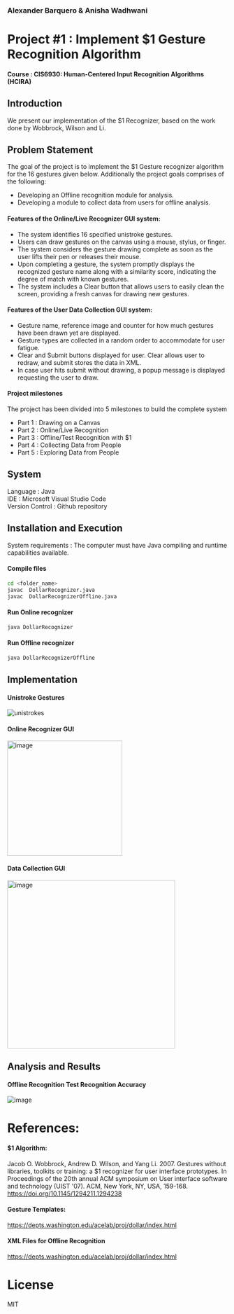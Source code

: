 
### Alexander Barquero & Anisha Wadhwani

# Project #1 : Implement $1 Gesture Recognition Algorithm
#### Course : CIS6930: Human-Centered Input Recognition Algorithms (HCIRA)

## Introduction
We present our implementation of the $1 Recognizer, based on the work done by Wobbrock, Wilson and Li.

## Problem Statement
The goal of the project is to implement the $1 Gesture recognizer algorithm for the 16 gestures given below. Additionally the project goals comprises of the following:
- Developing an Offline recognition module for analysis.
- Developing a module to collect data from users for offline analysis. 

#### Features of the Online/Live Recognizer GUI system: 
- The system identifies 16 specified unistroke gestures.
- Users can draw gestures on the canvas using a mouse, stylus, or finger.
- The system considers the gesture drawing complete as soon as the user lifts their pen or releases their mouse.
- Upon completing a gesture, the system promptly displays the recognized gesture name along with a similarity score, indicating the degree of match with known gestures.
- The system includes a Clear button that allows users to easily clean the screen, providing a fresh canvas for drawing new gestures.

#### Features of the User Data Collection GUI system:
- Gesture name, reference image and counter for how much gestures have been drawn yet are displayed.
- Gesture types are collected in a random order to accommodate for user fatigue.
- Clear and Submit buttons displayed for user. Clear allows user to redraw, and submit stores the data in XML. 
- In case user hits submit without drawing, a popup message is displayed requesting the user to draw.

#### Project milestones
The project has been divided into 5 milestones to build the complete system 
- Part 1 : Drawing on a Canvas 
- Part 2 : Online/Live Recognition 
- Part 3 : Offline/Test Recognition with $1 
- Part 4 : Collecting Data from People 
- Part 5 : Exploring Data from People 

## System
Language : Java   
IDE : Microsoft Visual Studio Code   
Version Control : Github repository   

## Installation and Execution

System requirements : The computer must have Java compiling and runtime capabilities available.

#### Compile files
```sh
cd <folder_name>
javac  DollarRecognizer.java
javac  DollarRecognizerOffline.java
```

#### Run Online recognizer 
```sh
java DollarRecognizer
```

#### Run Offline recognizer 
```sh
java DollarRecognizerOffline
```  

## Implementation

#### Unistroke Gestures 
![unistrokes](https://github.com/alebar000/HCIRADollarRecognizer/assets/36306448/b014c199-89ae-43b4-84b8-42e223fb69d4)

#### Online Recognizer GUI
<img width="263" alt="image" src="https://github.com/alebar000/HCIRADollarRecognizer/assets/36306448/5f10e6bb-9f97-4b04-b137-039f40abc57f">

#### Data Collection GUI 
<img width="384" alt="image" src="https://github.com/alebar000/HCIRADollarRecognizer/assets/36306448/54d14442-39d7-49f1-81a7-afed13de8b2c">


## Analysis and Results 

#### Offline Recognition Test Recognition Accuracy
![image](https://github.com/alebar000/HCIRADollarRecognizer/assets/36306448/e8cd4b6e-9df0-435d-824d-d3bbc3c0a9aa)


# References:

#### $1 Algorithm:
Jacob O. Wobbrock, Andrew D. Wilson, and Yang Li. 2007. Gestures without libraries, toolkits or training: a $1 recognizer for user interface prototypes. In Proceedings of the 20th annual ACM symposium on User interface software and technology (UIST '07). ACM, New York, NY, USA, 159-168. https://doi.org/10.1145/1294211.1294238

#### Gesture Templates:
https://depts.washington.edu/acelab/proj/dollar/index.html

#### XML Files for Offline Recognition
https://depts.washington.edu/acelab/proj/dollar/index.html

# License
MIT
